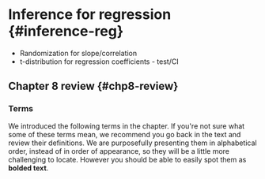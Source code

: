 # Inference for regression {#inference-reg}

- Randomization for slope/correlation
- t-distribution for regression coefficients - test/CI


## Chapter 8 review {#chp8-review}

### Terms

We introduced the following terms in the chapter. 
If you're not sure what some of these terms mean, we recommend you go back in the text and review their definitions.
We are purposefully presenting them in alphabetical order, instead of in order of appearance, so they will be a little more challenging to locate. 
However you should be able to easily spot them as **bolded text**.


